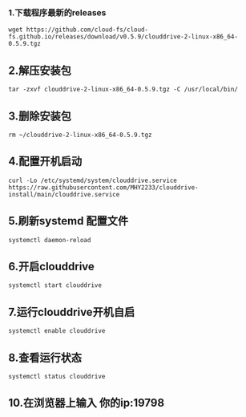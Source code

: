 ### 1.下载程序最新的releases

    wget https://github.com/cloud-fs/cloud-fs.github.io/releases/download/v0.5.9/clouddrive-2-linux-x86_64-0.5.9.tgz
## 2.解压安装包

    tar -zxvf clouddrive-2-linux-x86_64-0.5.9.tgz -C /usr/local/bin/
## 3.删除安装包

    rm ~/clouddrive-2-linux-x86_64-0.5.9.tgz
## 4.配置开机启动
    
    curl -Lo /etc/systemd/system/clouddrive.service https://raw.githubusercontent.com/MHY2233/clouddrive-install/main/clouddrive.service
## 5.刷新systemd 配置文件

    systemctl daemon-reload
## 6.开启clouddrive

    systemctl start clouddrive
## 7.运行clouddrive开机自启

    systemctl enable clouddrive
## 8.查看运行状态

    systemctl status clouddrive
## 10.在浏览器上输入 你的ip:19798
